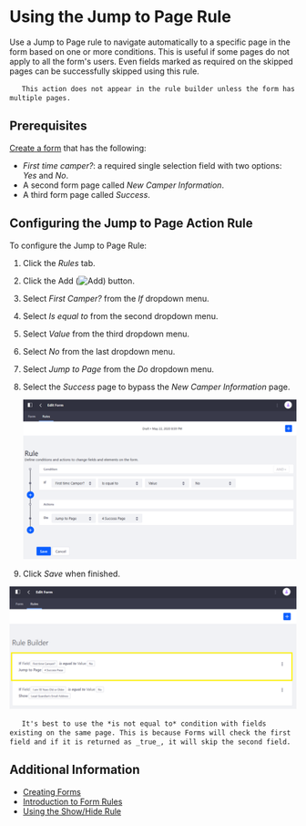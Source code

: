 # Using the Jump to Page Rule

Use a Jump to Page rule to navigate automatically to a specific page in the form based on one or more conditions. This is useful if some pages do not apply to all the form's users. Even fields marked as required on the skipped pages can be successfully skipped using this rule.

```important::
   This action does not appear in the rule builder unless the form has multiple pages.
```

## Prerequisites

[Create a form](../../creating-forms.md) that has the following:

* _First time camper?_: a required single selection field with two options: _Yes_ and _No_.
* A second form page called _New Camper Information_.
* A third form page called _Success_.

## Configuring the Jump to Page Action Rule

To configure the Jump to Page Rule:

1. Click the _Rules_ tab.
1. Click the Add (![Add](../../../../../images/icon-add.png)) button.
1. Select _First Camper?_ from the _If_ dropdown menu.
1. Select _Is equal to_ from the second dropdown menu.
1. Select _Value_ from the third dropdown menu.
1. Select _No_ from the last dropdown menu.
1. Select _Jump to Page_ from the _Do_ dropdown menu.
1. Select the _Success_ page to bypass the _New Camper Information_ page.

     ![Create the conditions and action.](./using-the-jump-to-page-rule/images/01.png)

1. Click _Save_ when finished.

![View the completed rule](./using-the-jump-to-page-rule/images/02.png)

```note::
   It's best to use the *is not equal to* condition with fields existing on the same page. This is because Forms will check the first field and if it is returned as _true_, it will skip the second field.
```

## Additional Information

* [Creating Forms](../../creating-forms.md)
* [Introduction to Form Rules](./introduction-to-form-rules.md)
* [Using the Show/Hide Rule](./using-the-show-hide-rule.md)
